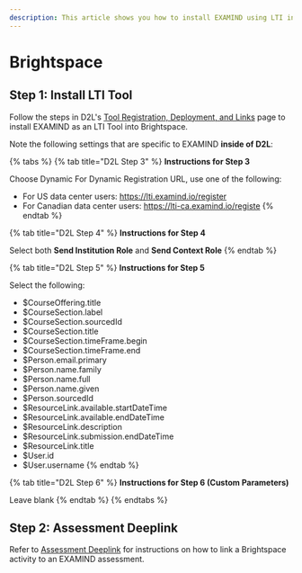 ```yaml
---
description: This article shows you how to install EXAMIND using LTI in Brightspace.
---
```


# Brightspace

## Step 1: Install LTI Tool

Follow the steps in D2L's [Tool Registration, Deployment, and Links](https://community.d2l.com/brightspace/kb/articles/23662-tool-registration-deployment-and-links) page to install EXAMIND as an LTI Tool into Brightspace.

Note the following settings that are specific to EXAMIND **inside of D2L**:

{% tabs %}
{% tab title="D2L Step 3" %}
**Instructions for Step 3**

Choose Dynamic For Dynamic Registration URL, use one of the following:

* For US data center users: https://lti.examind.io/register
* For Canadian data center users: https://lti-ca.examind.io/registe
{% endtab %}

{% tab title="D2L Step 4" %}
**Instructions for Step 4**

Select both **Send Institution Role** and **Send Context Role**
{% endtab %}

{% tab title="D2L Step 5" %}
**Instructions for Step 5**

Select the following:

* $CourseOffering.title
* $CourseSection.label
* $CourseSection.sourcedId
* $CourseSection.title
* $CourseSection.timeFrame.begin
* $CourseSection.timeFrame.end
* $Person.email.primary
* $Person.name.family
* $Person.name.full
* $Person.name.given
* $Person.sourcedId
* $ResourceLink.available.startDateTime
* $ResourceLink.available.endDateTime
* $ResourceLink.description
* $ResourceLink.submission.endDateTime
* $ResourceLink.title
* $User.id
* $User.username
{% endtab %}

{% tab title="D2L Step 6" %}
**Instructions for Step 6 (Custom Parameters)**

Leave blank
{% endtab %}
{% endtabs %}

## Step 2: Assessment Deeplink

Refer to [Assessment Deeplink](../../get-started/lms-integrated/assessment-deeplink/#brightspace) for instructions on how to link a Brightspace activity to an EXAMIND assessment.
